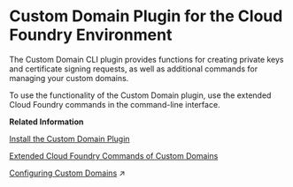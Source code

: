 <!-- loio1832fcd1eec9415694de50f620e5a522 -->

# Custom Domain Plugin for the Cloud Foundry Environment

The Custom Domain CLI plugin provides functions for creating private keys and certificate signing requests, as well as additional commands for managing your custom domains.

To use the functionality of the Custom Domain plugin, use the extended Cloud Foundry commands in the command-line interface.

**Related Information**  


[Install the Custom Domain Plugin](install-the-custom-domain-plugin-9f98dd0.md "Use the Custom Domain CLI plugin to configure and manage your custom domains.")

[Extended Cloud Foundry Commands of Custom Domains](extended-cloud-foundry-commands-of-custom-domains-4333dc9.md "The Custom Domain plugin includes commands that you can use to configure and manage your custom domains.")

[Configuring Custom Domains](https://help.sap.com/viewer/387fdc36085944889eba422e191c887b/Internal/en-US/1c6c729595f144d9a0bec1b4e2ef1299.html "To make sure that your domain is trusted and all application data is protected, you must first set up secure TLS/SSL communication. Then, make your application reachable via the custom domain and route traffic to it.") :arrow_upper_right:

